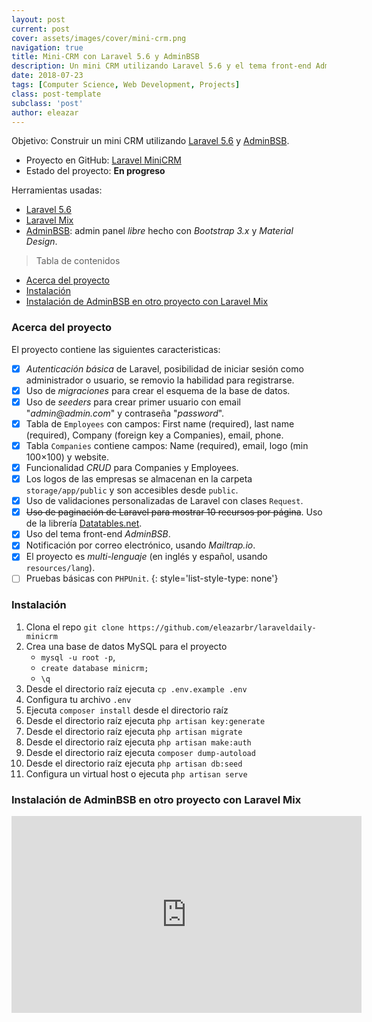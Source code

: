 ```yaml
---
layout: post
current: post
cover: assets/images/cover/mini-crm.png
navigation: true
title: Mini-CRM con Laravel 5.6 y AdminBSB
description: Un mini CRM utilizando Laravel 5.6 y el tema front-end AdminBSB.
date: 2018-07-23
tags: [Computer Science, Web Development, Projects]
class: post-template
subclass: 'post'
author: eleazar
---
```


Objetivo: Construir un mini CRM utilizando [Laravel 5.6](https://laravel.com/) y [AdminBSB](https://gurayyarar.github.io/AdminBSBMaterialDesign/).

* Proyecto en GitHub: [Laravel MiniCRM](https://github.com/eleazarbr/laraveldaily-minicrm)
* Estado del proyecto: **En progreso**

Herramientas usadas:

- [Laravel 5.6](https://laravel.com/)
- [Laravel Mix](https://laravel.com/docs/5.6/mix)
- [AdminBSB](https://gurayyarar.github.io/AdminBSBMaterialDesign/): admin panel _libre_ hecho con _Bootstrap 3.x_ y _Material Design_.

> Tabla de contenidos
- [Acerca del proyecto](#acerca-del-proyecto)
- [Instalación](#instalaci%C3%B3n)
- [Instalación de AdminBSB en otro proyecto con Laravel Mix](#instalaci%C3%B3n-de-adminbsb-en-otro-proyecto-con-laravel-mix)

### Acerca del proyecto

El proyecto contiene las siguientes caracteristicas:

- [x] _Autenticación básica_ de Laravel, posibilidad de iniciar sesión como administrador o usuario, se removio la habilidad para registrarse.
- [x] Uso de _migraciones_ para crear el esquema de la base de datos.
- [x] Uso de _seeders_ para crear primer usuario con email "_admin@admin.com_" y contraseña "_password_".
- [x] Tabla de `Employees` con campos: First name (required), last name (required), Company (foreign key a Companies), email, phone.
- [x] Tabla `Companies` contiene campos: Name (required), email, logo (min 100×100) y website.
- [x] Funcionalidad _CRUD_ para Companies y Employees.
- [x] Los logos de las empresas se almacenan en la carpeta `storage/app/public` y son accesibles desde `public`.
- [x] Uso de validaciones personalizadas de Laravel con clases `Request`.
- [x] ~~Uso de paginación de Laravel para mostrar 10 recursos por página~~. Uso de la librería [Datatables.net](https://datatables.net/).
- [x] Uso del tema front-end _AdminBSB_.
- [x] Notificación por correo electrónico, usando _Mailtrap.io_.
- [x] El proyecto es _multi-lenguaje_ (en inglés y español, usando `resources/lang`).
- [ ] Pruebas básicas con `PHPUnit`.
{: style='list-style-type: none'}

### Instalación

1. Clona el repo `git clone https://github.com/eleazarbr/laraveldaily-minicrm`
2. Crea una base de datos MySQL para el proyecto
	* ```mysql -u root -p```,
	* ```create database minicrm;```
	* ```\q```
3. Desde el directorio raíz ejecuta `cp .env.example .env`
4. Configura tu archivo `.env`
5. Ejecuta `composer install` desde el directorio raíz
6. Desde el directorio raíz ejecuta `php artisan key:generate`
7. Desde el directorio raíz ejecuta `php artisan migrate`
8. Desde el directorio raíz ejecuta `php artisan make:auth`
9. Desde el directorio raíz ejecuta `composer dump-autoload`
10. Desde el directorio raíz ejecuta `php artisan db:seed`
11. Configura un virtual host o ejecuta `php artisan serve`

### Instalación de AdminBSB en otro proyecto con Laravel Mix

<iframe width="560" height="315" src="https://www.youtube.com/embed/-cmCydc2YFc" frameborder="0" allow="autoplay; encrypted-media" allowfullscreen></iframe>
